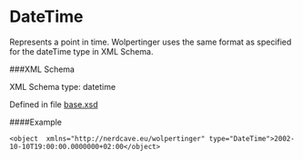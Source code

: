 DateTime=======Represents a point in time. Wolpertinger uses the same format as specified for the dateTime type in XML Schema.###XML SchemaXML Schema type: datetimeDefined in file [base.xsd](xsd/base.xsd)####Example	<object  xmlns="http://nerdcave.eu/wolpertinger" type="DateTime">2002-10-10T19:00:00.0000000+02:00</object>
